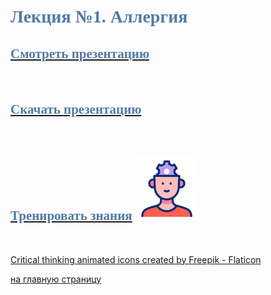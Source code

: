 # <span style="color: #507AA3; font-family: Corbel Light;">Лекция №1. Аллергия</span>

## [<span style="color: #507AA3; font-family: Corbel Light;">Смотреть презентацию</span>](1_Allergy-1.md)
<br/>

## [<span style="color: #507AA3; font-family: Corbel Light;">Скачать презентацию</span>](1_Allergy-2.md)
<br/>

## [<span style="color: #507AA3; font-family: Corbel Light;">Тренировать знания</span>](1_Allergy-3.md) <img src="./critical-thinking.gif" alt="drawing" width="100"/>
<br/>

<a href="https://www.flaticon.com/free-animated-icons/critical-thinking" title="critical thinking animated icons">Critical thinking animated icons created by Freepik - Flaticon</a>




[на главную страницу](README.md)
